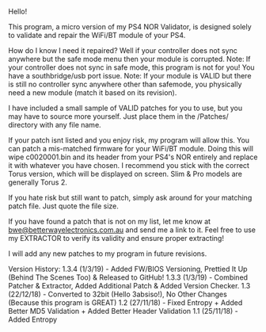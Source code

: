 
Hello!

This program, a micro version of my PS4 NOR Validator, is designed solely to validate and repair the WiFi/BT module of your PS4.

How do I know I need it repaired? Well if your controller does not sync anywhere but the safe mode menu then your module is corrupted.
Note: If your controller does not sync in safe mode, this program is not for you! You have a southbridge/usb port issue.
Note: If your module is VALID but there is still no controller sync anywhere other than safemode, you physically need a new module (match it based on its revision).

I have included a small sample of VALID patches for you to use, but you may have to source more yourself. 
Just place them in the /Patches/ directory with any file name.

If your patch isnt listed and you enjoy risk, my program will allow this. You can patch a mis-matched firmware for your WiFi/BT module.
Doing this will wipe c0020001.bin and its header from your PS4's NOR entirely and replace it with whatever you have chosen.
I recommend you stick with the correct Torus version, which will be displayed on screen. Slim & Pro models are generally Torus 2.

If you hate risk but still want to patch, simply ask around for your matching patch file. Just quote the file size.

If you have found a patch that is not on my list, let me know at bwe@betterwayelectronics.com.au and send me a link to it.
Feel free to use my EXTRACTOR to verify its validity and ensure proper extracting!

I will add any new patches to my program in future revisions.


Version History:
1.3.4 (1/3/19) - Added FW/BIOS Versioning, Prettied It Up (Behind The Scenes Too) & Released to GitHub!
1.3.3 (1/3/19) - Combined Patcher & Extractor, Added Additional Patch & Added Version Checker.
1.3 (22/12/18) - Converted to 32bit (Hello 3absiso!), No Other Changes (Because this program is GREAT)
1.2 (27/11/18) - Fixed Entropy + Added Better MD5 Validation + Added Better Header Validation
1.1 (25/11/18) - Added Entropy 
